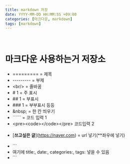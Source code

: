 ```yaml
---
title: markdown 저장
date: YYYY-MM-DD HH:MM:SS +09:00
categories: [마크다운, markdown]
tags: [markdown]
---
```

<br/>

# 마크다운 사용하는거 저장소

* \========= = 제목<br/>
* \--------- = 부제<br/>
* \<br/> = 줄바꿈<br/>
* \# 1 = 주 표시<br/>
* \## 1 = 부표시<br/>
* \### 1 = 부부표시 등등<br/>
* \&nbsp; = 한 칸 띄우기<br/>
* \`````` = 코드 입력 1<bsr/>
* \<pre>\<code>\</code>\</pre> 코드입력 2<br/><br/>
* \[**쓰고싶은 글**](https://naver.com) = url 넣기(**좌우에 넣기)<br/><br/>
* \```
* 여기에 title:, date:, categories:, tags: 넣을 수 있음
* \```